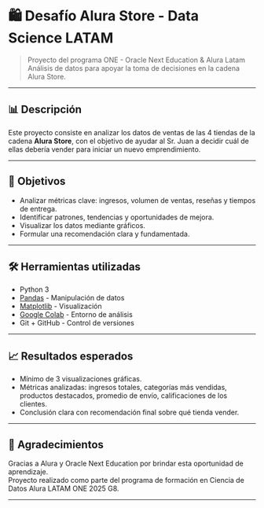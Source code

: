 # 🛍️ Desafío Alura Store - Data Science LATAM

> Proyecto del programa ONE - Oracle Next Education & Alura Latam  
> Análisis de datos para apoyar la toma de decisiones en la cadena Alura Store.

---

## 📊 Descripción

Este proyecto consiste en analizar los datos de ventas de las 4 tiendas de la cadena **Alura Store**, con el objetivo de ayudar al Sr. Juan a decidir cuál de ellas debería vender para iniciar un nuevo emprendimiento.

---

## 🎯 Objetivos

- Analizar métricas clave: ingresos, volumen de ventas, reseñas y tiempos de entrega.
- Identificar patrones, tendencias y oportunidades de mejora.
- Visualizar los datos mediante gráficos.
- Formular una recomendación clara y fundamentada.

---

## 🛠️ Herramientas utilizadas

- Python 3
- [Pandas](https://pandas.pydata.org/) - Manipulación de datos
- [Matplotlib](https://matplotlib.org/) - Visualización
- [Google Colab](https://colab.research.google.com/) - Entorno de análisis
- Git + GitHub - Control de versiones

---

## 📈 Resultados esperados

- Mínimo de 3 visualizaciones gráficas.
- Métricas analizadas: ingresos totales, categorías más vendidas, productos destacados, promedio de envío, calificaciones de los clientes.
- Conclusión clara con recomendación final sobre qué tienda vender.

---


## 🙌 Agradecimientos

Gracias a Alura y Oracle Next Education por brindar esta oportunidad de aprendizaje.  
Proyecto realizado como parte del programa de formación en Ciencia de Datos Alura LATAM ONE 2025 G8.

---
